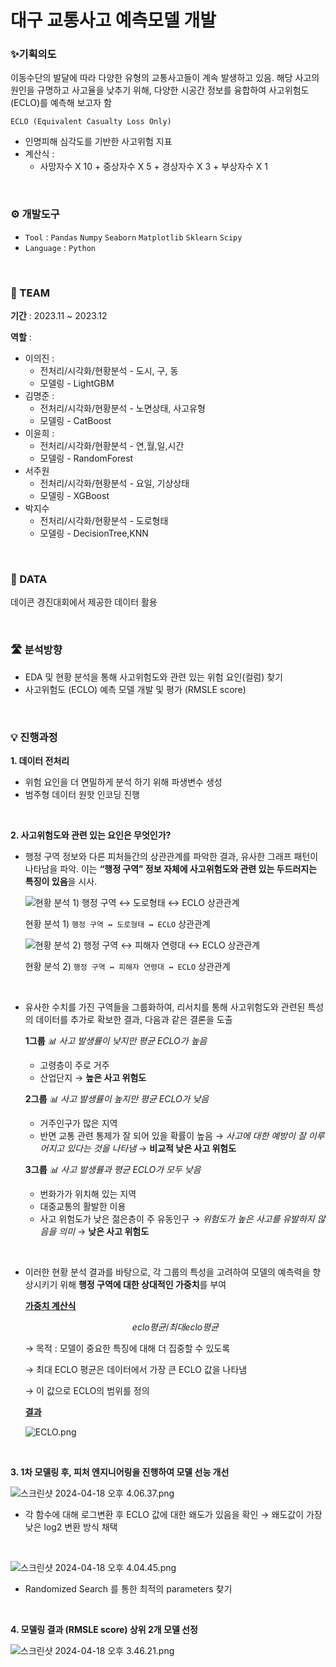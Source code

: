 # 대구 교통사고 예측모델 개발 

### ✨기획의도
이동수단의 발달에 따라 다양한 유형의 교통사고들이 계속 발생하고 있음. 해당 사고의 원인을 규명하고 사고율을 낮추기 위해, 다양한 시공간 정보를 융합하여 사고위험도(ECLO)를 예측해 보고자 함

`ECLO (Equivalent Casualty Loss Only)`

- 인명피해 심각도를 기반한 사고위험 지표
- 계산식 : 
  - 사망자수 X 10 + 중상자수 X 5 + 경상자수 X 3 + 부상자수 X 1

<br>

### ⚙️ 개발도구

- `Tool` : `Pandas` `Numpy` `Seaborn` `Matplotlib` `Sklearn` `Scipy`
- `Language` : `Python`

<br>

### 👥 TEAM
**기간** : 2023.11 ~ 2023.12

**역할** : 
  - 이의진 :
    - 전처리/시각화/현황분석 - 도시, 구, 동
    - 모델링 - LightGBM
  - 김명준 : 
    - 전처리/시각화/현황분석 - 노면상태, 사고유형 
    - 모델링 - CatBoost
  - 이윤희 :
    - 전처리/시각화/현황분석 - 연,월,일,시간
    - 모델링 - RandomForest
  - 서주원
    - 전처리/시각화/현황분석 - 요일, 기상상태
    - 모델링 - XGBoost
  - 박지수
    - 전처리/시각화/현황분석 - 도로형태
    - 모델링 - DecisionTree,KNN

<br>

### 📂 DATA
데이콘 경진대회에서 제공한 데이터 활용

<br>

### 🛣️ 분석방향

- EDA 및 현황 분석을 통해 사고위험도와 관련 있는 위험 요인(컬럼) 찾기
- 사고위험도 (ECLO) 예측 모델 개발 및 평가 (RMSLE score)

<br>

### 💡 진행과정

**1. 데이터 전처리**

- 위험 요인을 더 면밀하게 분석 하기 위해 파생변수 생성
- 범주형 데이터 원핫 인코딩 진행 

<br>

**2. 사고위험도와 관련 있는 요인은 무엇인가?** 

- 행정 구역 정보와 다른 피처들간의 상관관계를 파악한 결과, 유사한 그래프 패턴이 나타남을 파악. 이는 **“행정 구역” 정보 자체에 사고위험도와 관련 있는 두드러지는 특징이 있음**을 시사.
    
    
    ![현황 분석 1) `행정 구역 ↔ 도로형태 ↔ ECLO` 상관관계 ](https://github.com/leeeug-da/Daegu_AccidentSafety/blob/main/DATA/images/%EA%B3%B5%EA%B0%84%EC%A0%95%EB%B3%B4%EC%8B%9C%EA%B0%81%ED%99%94_%EB%8F%84%EB%A1%9C.png)
    
    현황 분석 1) `행정 구역 ↔ 도로형태 ↔ ECLO` 상관관계 
    
    ![현황 분석 2) `행정 구역 ↔ 피해자 연령대 ↔ ECLO` 상관관계](https://github.com/leeeug-da/Daegu_AccidentSafety/blob/main/DATA/images/%EA%B3%B5%EA%B0%84%EC%A0%95%EB%B3%B4%EC%8B%9C%EA%B0%81%ED%99%94.png)
    
    현황 분석 2) `행정 구역 ↔ 피해자 연령대 ↔ ECLO` 상관관계

<br>

- 유사한 수치를 가진 구역들을 그룹화하여, 리서치를 통해 사고위험도와 관련된 특성의 데이터를 추가로 확보한 결과, 다음과 같은 결론을 도출
    
    
    **1그룹**
    *📊 사고 발생률이 낮지만 평균 ECLO가 높음*
    - 고령층이 주로 거주
    - 산업단지
    → **높은 사고 위험도**
    
    **2그룹**
    *📊 사고 발생률이 높지만 평균 ECLO가 낮음*
    - 거주인구가 많은 지역
    - 반면 교통 관련 통제가 잘 되어 있을 확률이 높음
    → *사고에 대한 예방이 잘 이루어지고 있다는 것을 나타냄*
    → **비교적 낮은 사고 위험도**
    
    **3그룹**
    *📊 사고 발생률과 평균 ECLO가 모두 낮음*
    - 번화가가 위치해 있는 지역
    - 대중교통의 활발한 이용
    - 사고 위험도가 낮은 젊은층이 주 유동인구
    → *위험도가 높은 사고를 유발하지 않음을 의미*
    → **낮은 사고 위험도**


 <br>
 
- 이러한 현황 분석 결과를 바탕으로, 각 그룹의 특성을 고려하여 모델의 예측력을 향상시키기 위해 **행정 구역에 대한 상대적인 가중치**를 부여
    
    
    <ins>**가중치 계산식**</ins>
    
    $$
    eclo 평균 / 최대 eclo 평균
    $$
    
    → 목적 : 모델이 중요한 특징에 대해 더 집중할 수 있도록  
    
    → 최대 ECLO 평균은 데이터에서 가장 큰 ECLO 값을 나타냄
    
    → 이 값으로 ECLO의 범위를 정의
    
    <ins>**결과**</ins>
    
    ![ECLO.png](https://github.com/leeeug-da/Daegu_AccidentSafety/blob/main/DATA/images/ECLO.png)
    

<br>

**3. 1차 모델링 후, 피처 엔지니어링을 진행하여 모델 선능 개선** 

![스크린샷 2024-04-18 오후 4.06.37.png](https://github.com/leeeug-da/Daegu_AccidentSafety/blob/main/DATA/images/ECLO_Log.png)

- 각 함수에 대해 로그변환 후 ECLO 값에 대한 왜도가 있음을 확인 → 왜도값이 가장 낮은 log2 변환 방식 채택

<br>

![스크린샷 2024-04-18 오후 4.04.45.png](https://github.com/leeeug-da/Daegu_AccidentSafety/blob/main/DATA/images/feature_engineering.png)

- Randomized Search 를 통한 최적의 parameters 찾기

<br>                                                                               

**4. 모델링 결과 (RMSLE score) 상위 2개 모델 선정**

![스크린샷 2024-04-18 오후 3.46.21.png](https://github.com/leeeug-da/Daegu_AccidentSafety/blob/main/DATA/images/RMSLE_score.png)
